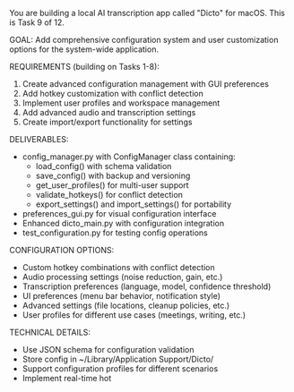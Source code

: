 You are building a local AI transcription app called "Dicto" for macOS. This is Task 9 of 12.

GOAL: Add comprehensive configuration system and user customization options for the system-wide application.

REQUIREMENTS (building on Tasks 1-8):
1. Create advanced configuration management with GUI preferences
2. Add hotkey customization with conflict detection
3. Implement user profiles and workspace management
4. Add advanced audio and transcription settings
5. Create import/export functionality for settings

DELIVERABLES:
- config_manager.py with ConfigManager class containing:
  - load_config() with schema validation
  - save_config() with backup and versioning
  - get_user_profiles() for multi-user support
  - validate_hotkeys() for conflict detection
  - export_settings() and import_settings() for portability
- preferences_gui.py for visual configuration interface
- Enhanced dicto_main.py with configuration integration
- test_configuration.py for testing config operations

CONFIGURATION OPTIONS:
- Custom hotkey combinations with conflict detection
- Audio processing settings (noise reduction, gain, etc.)
- Transcription preferences (language, model, confidence threshold)
- UI preferences (menu bar behavior, notification style)
- Advanced settings (file locations, cleanup policies, etc.)
- User profiles for different use cases (meetings, writing, etc.)

TECHNICAL DETAILS:
- Use JSON schema for configuration validation
- Store config in ~/Library/Application Support/Dicto/
- Support configuration profiles for different scenarios
- Implement real-time hot